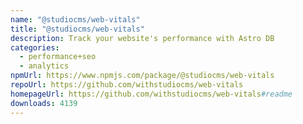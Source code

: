 ```yaml
---
name: "@studiocms/web-vitals"
title: "@studiocms/web-vitals"
description: Track your website's performance with Astro DB
categories:
  - performance+seo
  - analytics
npmUrl: https://www.npmjs.com/package/@studiocms/web-vitals
repoUrl: https://github.com/withstudiocms/web-vitals
homepageUrl: https://github.com/withstudiocms/web-vitals#readme
downloads: 4139
---
```


